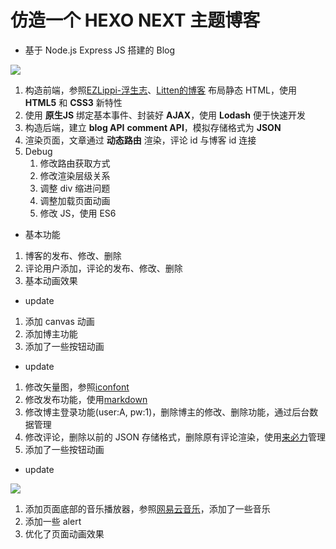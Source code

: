 # 仿造一个 HEXO NEXT 主题博客

- 基于 Node.js Express JS 搭建的 Blog

![](Crayoncyann.github.io/博客示例图.png)

1. 构造前端，参照[EZLippi-浮生志](https://www.ezlippi.com)、[Litten的博客](http://litten.me/) 布局静态 HTML，使用 **HTML5** 和 **CSS3** 新特性
2. 使用 **原生JS** 绑定基本事件、封装好 **AJAX**，使用 **Lodash** 便于快速开发
3. 构造后端，建立 **blog API** **comment API**，模拟存储格式为 **JSON**
4. 渲染页面，文章通过 **动态路由** 渲染，评论 id 与博客 id 连接
5. Debug
    1. 修改路由获取方式
    2. 修改渲染层级关系
    3. 调整 div 缩进问题
    4. 调整加载页面动画
    5. 修改 JS，使用 ES6

- 基本功能

1. 博客的发布、修改、删除
2. 评论用户添加，评论的发布、修改、删除
3. 基本动画效果

- update

1. 添加 canvas 动画
2. 添加博主功能
3. 添加了一些按钮动画

- update

1. 修改矢量图，参照[iconfont](http://www.iconfont.cn/)
2. 修改发布功能，使用[markdown](http://www.jianshu.com/p/q81RER)
3. 修改博主登录功能(user:A, pw:1)，删除博主的修改、删除功能，通过后台数据管理
4. 修改评论，删除以前的 JSON 存储格式，删除原有评论渲染，使用[来必力](https://livere.com/)管理
5. 添加了一些按钮动画

- update

![](Crayoncyann.github.io/网页音乐播放器插件.gif)

1. 添加页面底部的音乐播放器，参照[网易云音乐](http://music.163.com/)，添加了一些音乐
2. 添加一些 alert
3. 优化了页面动画效果
